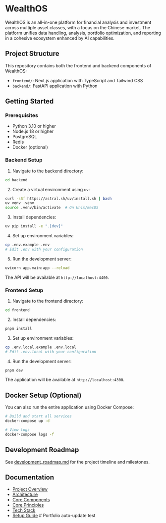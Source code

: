 # WealthOS

WealthOS is an all-in-one platform for financial analysis and investment across multiple asset classes, with a focus on the Chinese market. The platform unifies data handling, analysis, portfolio optimization, and reporting in a cohesive ecosystem enhanced by AI capabilities.

## Project Structure

This repository contains both the frontend and backend components of WealthOS:

- `frontend/`: Next.js application with TypeScript and Tailwind CSS
- `backend/`: FastAPI application with Python

## Getting Started

### Prerequisites

- Python 3.10 or higher
- Node.js 18 or higher
- PostgreSQL
- Redis
- Docker (optional)

### Backend Setup

1. Navigate to the backend directory:

```bash
cd backend
```

2. Create a virtual environment using `uv`:

```bash
curl -sSf https://astral.sh/uv/install.sh | bash
uv venv .venv
source .venv/bin/activate  # On Unix/macOS
```

3. Install dependencies:

```bash
uv pip install -e ".[dev]"
```

4. Set up environment variables:

```bash
cp .env.example .env
# Edit .env with your configuration
```

5. Run the development server:

```bash
uvicorn app.main:app --reload
```

The API will be available at `http://localhost:4400`.

### Frontend Setup

1. Navigate to the frontend directory:

```bash
cd frontend
```

2. Install dependencies:

```bash
pnpm install
```

3. Set up environment variables:

```bash
cp .env.local.example .env.local
# Edit .env.local with your configuration
```

4. Run the development server:

```bash
pnpm dev
```

The application will be available at `http://localhost:4300`.

## Docker Setup (Optional)

You can also run the entire application using Docker Compose:

```bash
# Build and start all services
docker-compose up -d

# View logs
docker-compose logs -f
```

## Development Roadmap

See [development_roadmap.md](development_roadmap.md) for the project timeline and milestones.

## Documentation

- [Project Overview](project_overview.md)
- [Architecture](architecture.md)
- [Core Components](core_components.md)
- [Core Principles](core_principles.md)
- [Tech Stack](tech_stack.md)
- [Setup Guide](setup_guide.md) # Portfolio auto-update test
